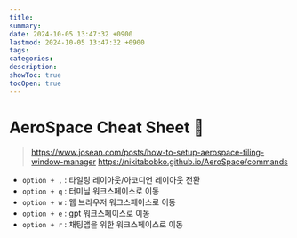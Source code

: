 ```yaml
---
title: 
summary: 
date: 2024-10-05 13:47:32 +0900
lastmod: 2024-10-05 13:47:32 +0900
tags: 
categories: 
description: 
showToc: true
tocOpen: true
---
```


# AeroSpace Cheat Sheet 🧊️ 
> https://www.josean.com/posts/how-to-setup-aerospace-tiling-window-manager
> https://nikitabobko.github.io/AeroSpace/commands

- `option + ,` : 타일링 레이아웃/아코디언 레이아웃 전환
- `option + q` : 터미닐 워크스페이스로 이동
- `option + w` : 웹 브라우저 워크스페이스로 이동
- `option + e` : gpt 워크스페이스로 이동
- `option + r` : 채팅앱을 위한 워크스페이스로 이동
